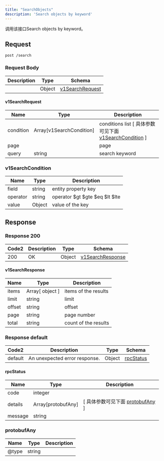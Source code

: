 ```yaml
---
title: "SearchObjects"
description: 'Search objects by keyword'
---
```



调用该接口Search objects by keyword。



## Request


```
post /search
```







### Request Body


 
| Description | Type | Schema |
| ----------- | ------ | ------ |
|  | Object | [v1SearchRequest](#v1SearchRequest) |

#### v1SearchRequest

| Name | Type | Description | 
| ---- | ---- | ----------- |         
| condition | Array[v1SearchCondition] | conditions list [ 具体参数可见下面 [v1SearchCondition](#v1SearchCondition) ] |       
| page |  | page |      
| query | string | search keyword |   


  
       
         
### v1SearchCondition
| Name | Type | Description | 
| ---- | ---- | ----------- |     
| field | string | entity property key |      
| operator | string | operator $gt $gte $eq $lt $lte  |     
| value | Object | value of the key   |   


  
     
   
     
   
    
          
     
 
 


          
     
   
     
   
     
 
 





## Response



### Response  200

 
| Code2 | Description | Type | Schema |
| ---- | ----------- | ------ | ------ |
| 200 | OK | Object | [v1SearchResponse](#v1SearchResponse) |

#### v1SearchResponse

| Name | Type | Description | 
| ---- | ---- | ----------- |        
| items | Array[ object ] | items of the results |       
| limit | string | limit |      
| offset | string | offset |      
| page | string | page number |      
| total | string | count of the results |   


  
       
          
     
   
     
   
     
   
     
   
     
 
 


 


### Response  default

 
| Code2 | Description | Type | Schema |
| ---- | ----------- | ------ | ------ |
| default | An unexpected error response. | Object | [rpcStatus](#rpcStatus) |

#### rpcStatus

| Name | Type | Description | 
| ---- | ---- | ----------- |     
| code | integer |  |          
| details | Array[protobufAny] |  [ 具体参数可见下面 [protobufAny](#protobufAny) ] |       
| message | string |  |   


  
     
   
       
         
### protobufAny
| Name | Type | Description | 
| ---- | ---- | ----------- |     
| @type | string |  |   


  
     
 
 


          
     
   
     
 
 


 


